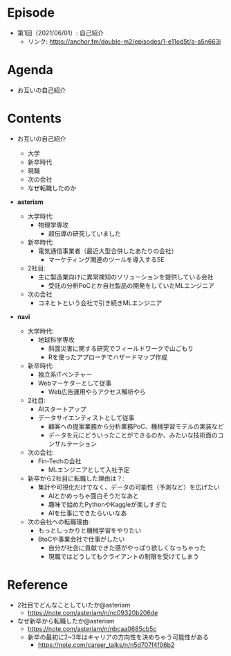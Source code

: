 # Episode
- 第1回（2021/06/01）: 自己紹介
	- リンク: https://anchor.fm/double-m2/episodes/1-e11od5t/a-a5n663i

# Agenda
- お互いの自己紹介

# Contents
- お互いの自己紹介
    - 大学
    - 新卒時代
    - 現職
    - 次の会社
    - なぜ転職したのか
- **asteriam**
    - 大学時代:
        - 物理学専攻
            - 超伝導の研究していました
    - 新卒時代:
        - 電気通信事業者（最近大型合併したあたりの会社）
            - マーケティング関連のツールを導入するSE
    - 2社目:
        - 主に製造業向けに異常検知のソリューションを提供している会社
            - 受託の分析PoCとか自社製品の開発をしていたMLエンジニア
    - 次の会社
        - コネヒトという会社で引き続きMLエンジニア

- **navi**
    - 大学時代:
        - 地球科学専攻
            - 斜面災害に関する研究でフィールドワークで山ごもり
            - Rを使ったアプローチでハザードマップ作成
    - 新卒時代:
        - 独立系ITベンチャー
        - Webマーケターとして従事
            - Web広告運用やらアクセス解析やら
    - 2社目:
        - AIスタートアップ
        - データサイエンティストとして従事
            - 顧客への提案業務から分析業務PoC、機械学習モデルの実装など
            - データを元にどういったことができるのか、みたいな技術面のコンサルテーション
    - 次の会社:
        - Fin-Techの会社
            - MLエンジニアとして入社予定
    - 新卒から2社目に転職した理由は？:
        - 集計や可視化だけでなく、データの可能性（予測など）を広げたい
            - AIとかめっちゃ面白そうだなあと
            - 趣味で始めたPythonやKaggleが楽しすぎた
            - AIを仕事にできたらいいなあ
    - 次の会社への転職理由:
        - もっとしっかりと機械学習をやりたい
        - BtoCや事業会社で仕事がしたい
            - 自分が社会に貢献できた感がやっぱり欲しくなっちゃった
            - 現職ではどうしてもクライアントの制限を受けてしまう

# Reference
- 2社目でどんなことしていたか@asteriam
    - https://note.com/asteriam/n/nc09320b206de
- なぜ新卒から転職したか@asteriam
    - https://note.com/asteriam/n/nbcaa0685cb5c
    - 新卒の最初に2~3年はキャリアの方向性を決めちゃう可能性がある
        - https://note.com/career_talks/n/n5d707f4f06b2
